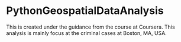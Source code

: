 # PythonGeospatialDataAnalysis
This is created under the guidance from the course at Coursera. This analysis is mainly focus at the criminal cases at Boston, MA, USA.
